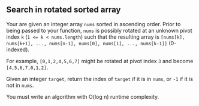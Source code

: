 ## Search in rotated sorted array

Your are given an integer array `nums` sorted in ascending order. Prior to being passed to your function, `nums` is possibly rotated at an unknown pivot index `k` (`1 <= k < nums.length`) such that the resulting array is `[nums[k], nums[k+1], ..., nums[n-1], nums[0], nums[1], ..., nums[k-1]]` (0-indexed).

For example, `[0,1,2,4,5,6,7]` might be rotated at pivot index `3` and become `[4,5,6,7,0,1,2]`.

Given an integer `target`, return the index of `target` if it is in `nums`, or `-1` if it is not in `nums`.

You must write an algorithm with O(log n) runtime complexity.
